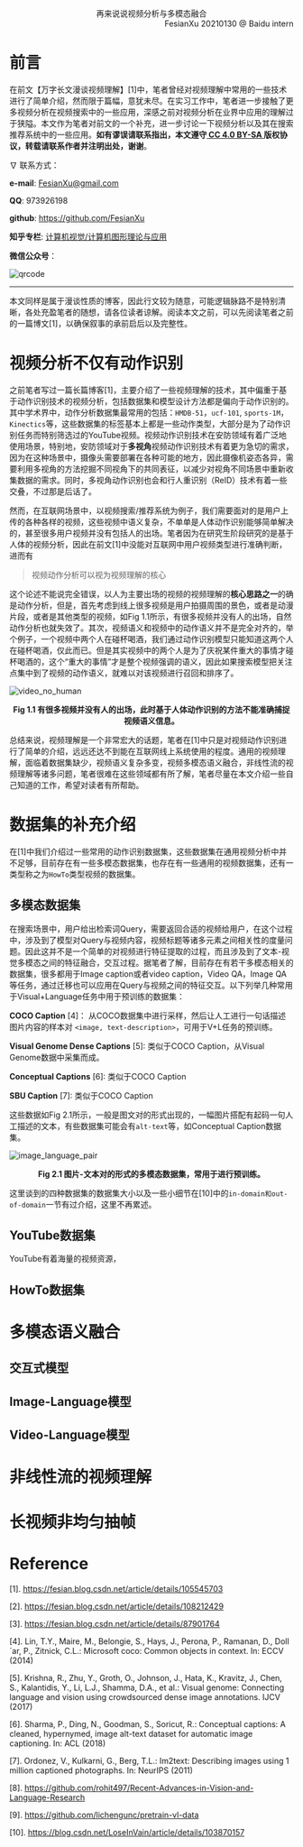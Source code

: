<div align='center'>
    再来说说视频分析与多模态融合
</div>


<div align='right'>
    FesianXu 20210130 @ Baidu intern
</div>

# 前言

在前文【万字长文漫谈视频理解】[1]中，笔者曾经对视频理解中常用的一些技术进行了简单介绍，然而限于篇幅，意犹未尽。在实习工作中，笔者进一步接触了更多视频分析在视频搜索中的一些应用，深感之前对视频分析在业界中应用的理解过于狭隘。本文作为笔者对前文的一个补充，进一步讨论一下视频分析以及其在搜索推荐系统中的一些应用。**如有谬误请联系指出，本文遵守[ CC 4.0 BY-SA ](http://creativecommons.org/licenses/by-sa/4.0/)版权协议，转载请联系作者并注明出处，谢谢**。

$\nabla$ 联系方式：

**e-mail**: FesianXu@gmail.com

**QQ**: 973926198

**github**: https://github.com/FesianXu

**知乎专栏**: [计算机视觉/计算机图形理论与应用](https://zhuanlan.zhihu.com/c_1265262560611299328)

**微信公众号**：

![qrcode][qrcode]

----

本文同样是属于漫谈性质的博客，因此行文较为随意，可能逻辑脉路不是特别清晰，各处充盈笔者的随想，请各位读者谅解。阅读本文之前，可以先阅读笔者之前的一篇博文[1]，以确保叙事的承前启后以及完整性。

# 视频分析不仅有动作识别

之前笔者写过一篇长篇博客[1]，主要介绍了一些视频理解的技术，其中偏重于基于动作识别技术的视频分析，包括数据集和模型设计方法都是偏向于动作识别的。其中学术界中，动作分析数据集最常用的包括：`HMDB-51`，`ucf-101`, `sports-1M`，`Kinectics`等，这些数据集的标签基本上都是一些动作类型，大部分是为了动作识别任务而特别筛选过的YouTube视频。视频动作识别技术在安防领域有着广泛地使用场景，特别地，安防领域对于**多视角**视频动作识别技术有着更为急切的需求，因为在这种场景中，摄像头需要部署在各种可能的地方，因此摄像机姿态各异，需要利用多视角的方法挖掘不同视角下的共同表征，以减少对视角不同场景中重新收集数据的需求。同时，多视角动作识别也会和行人重识别（ReID）技术有着一些交叠，不过那是后话了。

然而，在互联网场景中，以视频搜索/推荐系统为例子，我们需要面对的是用户上传的各种各样的视频，这些视频中语义复杂，不单单是人体动作识别能够简单解决的，甚至很多用户视频并没有包括人的出场。笔者因为在研究生阶段研究的是基于人体的视频分析，因此在前文[1]中没能对互联网中用户视频类型进行准确判断，进而有

> 视频动作分析可以视为视频理解的核心

这个论述不能说完全错误，以人为主要出场的视频的视频理解的**核心思路之一**的确是动作分析，但是，首先考虑到线上很多视频是用户拍摄周围的景色，或者是动漫片段，或者是其他类型的视频，如Fig 1.1所示，有很多视频并没有人的出场，自然动作分析也就失效了。其次，视频语义和视频中的动作语义并不是完全对齐的，举个例子，一个视频中两个人在碰杯喝酒，我们通过动作识别模型只能知道这两个人在碰杯喝酒，仅此而已。但是其实视频中的两个人是为了庆祝某件重大的事情才碰杯喝酒的，这个“重大的事情”才是整个视频强调的语义，因此如果搜索模型把关注点集中到了视频的动作语义，就难以对该视频进行召回和排序了。

![video_no_human][video_no_human]

<div align='center'>
    <b>
        Fig 1.1 有很多视频并没有人的出场，此时基于人体动作识别的方法不能准确捕捉视频语义信息。
    </b>
</div>


总结来说，视频理解是一个非常宏大的话题，笔者在[1]中只是对视频动作识别进行了简单的介绍，远远还达不到能在互联网线上系统使用的程度。通用的视频理解，面临着数据集缺少，视频语义复杂多变，视频多模态语义融合，非线性流的视频理解等诸多问题，笔者很难在这些领域都有所了解，笔者尽量在本文介绍一些自己知道的工作，希望对读者有所帮助。

# 数据集的补充介绍

在[1]中我们介绍过一些常用的动作识别数据集，这些数据集在通用视频分析中并不足够，目前存在有一些多模态数据集，也存在有一些通用的视频数据集，还有一类型称之为`HowTo`类型视频的数据集。

## 多模态数据集

在搜索场景中，用户给出检索词Query，需要返回合适的视频给用户，在这个过程中，涉及到了模型对Query与视频内容，视频标题等诸多元素之间相关性的度量问题。因此这并不是一个简单的对视频进行特征提取的过程，而且涉及到了文本-视觉多模态之间的特征融合，交互过程。据笔者了解，目前存在有若干多模态相关的数据集，很多都用于Image caption或者video caption，Video QA，Image QA等任务，通过迁移也可以应用在Query与视频之间的特征交互。以下列举几种常用于Visual+Language任务中用于预训练的数据集：

**COCO Caption** [4]： 从COCO数据集中进行采样，然后让人工进行一句话描述图片内容的样本对 `<image, text-description>`，可用于V+L任务的预训练。

**Visual Genome Dense Captions**  [5]: 类似于COCO Caption，从Visual Genome数据中采集而成。

**Conceptual Captions** [6]: 类似于COCO Caption

**SBU Caption** [7]:   类似于COCO Caption

这些数据如Fig 2.1所示，一般是图文对的形式出现的，一幅图片搭配有起码一句人工描述的文本，有些数据集可能会有`alt-text`等，如Conceptual Caption数据集。

![image_language_pair][image_language_pair]

<div align='center'>
    <b>
        Fig 2.1 图片-文本对的形式的多模态数据集，常用于进行预训练。
    </b>
</div>

这里谈到的四种数据集的数据集大小以及一些小细节在[10]中的`in-domain和out-of-domain`一节有过介绍，这里不再累述。

## YouTube数据集

YouTube有着海量的视频资源，



## HowTo数据集







# 多模态语义融合



## 交互式模型



## Image-Language模型





## Video-Language模型





# 非线性流的视频理解






# 长视频非均匀抽帧









# Reference

[1]. https://fesian.blog.csdn.net/article/details/105545703

[2]. https://fesian.blog.csdn.net/article/details/108212429

[3]. https://fesian.blog.csdn.net/article/details/87901764

[4]. Lin, T.Y., Maire, M., Belongie, S., Hays, J., Perona, P., Ramanan, D., Doll´ar, P., Zitnick, C.L.: Microsoft coco: Common objects in context. In: ECCV (2014)  

[5]. Krishna, R., Zhu, Y., Groth, O., Johnson, J., Hata, K., Kravitz, J., Chen, S., Kalantidis, Y., Li, L.J., Shamma, D.A., et al.: Visual genome: Connecting language and vision using crowdsourced dense image annotations. IJCV (2017)  

[6]. Sharma, P., Ding, N., Goodman, S., Soricut, R.: Conceptual captions: A cleaned, hypernymed, image alt-text dataset for automatic image captioning. In: ACL (2018)  

[7]. Ordonez, V., Kulkarni, G., Berg, T.L.: Im2text: Describing images using 1 million captioned photographs. In: NeurIPS (2011)  

[8]. https://github.com/rohit497/Recent-Advances-in-Vision-and-Language-Research

[9]. https://github.com/lichengunc/pretrain-vl-data

[10]. https://blog.csdn.net/LoseInVain/article/details/103870157







[qrcode]: ./imgs/qrcode.jpg

[video_no_human]: ./imgs/video_no_human.png

[image_language_pair]: ./imgs/image_language_pair.png

